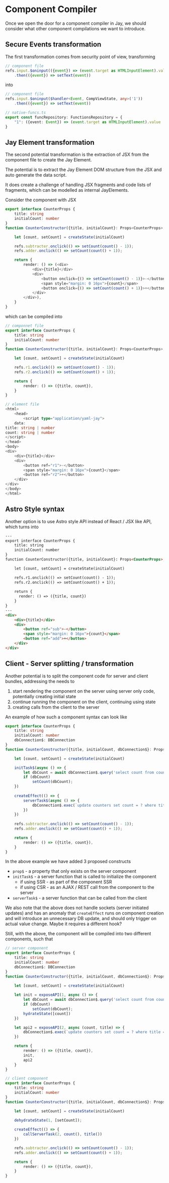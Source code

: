 Component Compiler
=================

Once we open the door for a component compiler in Jay, we should consider what other 
component compilations we want to introduce.

Secure Events transformation
---

The first transformation comes from security point of view, transforming
```typescript
// component file
refs.input.$oninput(({event}) => (event.target as HTMLInputElement).value)
    .then(({event}) => setText(event))
```

into 
```typescript
// component file
refs.input.$oninput($handler<Event, CompViewState, any>('1'))
    .then(({event}) => setText(event))

// native-funcs.ts
export const funcRepository: FunctionsRepository = {
    "1": ({event: Event}) => (event.target as HTMLInputElement).value
}
```

Jay Element transformation
----

The second potential transformation is the extraction of JSX from the component file 
to create the Jay Element. 

The potential is to extract the Jay Element DOM structure from the JSX and auto generate 
the data script. 

It does create a challenge of handling JSX fragments and code lists of fragments, which can be modelled
as internal JayElements.

Consider the component with JSX
```typescript jsx
export interface CounterProps {
    title: string
    initialCount: number
}
function CounterConstructor({title, initialCount}: Props<CounterProps>, refs: CounterElementRefs) {

    let [count, setCount] = createState(initialCount)

    refs.subtracter.onclick(() => setCount(count() - 1));
    refs.adder.onclick(() => setCount(count() + 1));

    return {
        render: () => (<div>
            <div>{title}</div>
            <div>
                <button onclick={() => setCount(count() - 1)}>-</button>
                <span style="margin: 0 16px">{count}</span>
                <button onclick={() => setCount(count() + 1)}>+</button>
            </div>
        </div>),
    }
}
```

which can be compiled into
```typescript jsx
// componnet file
export interface CounterProps {
    title: string
    initialCount: number
}
function CounterConstructor({title, initialCount}: Props<CounterProps>, refs: CounterElementRefs) {

    let [count, setCount] = createState(initialCount)

    refs.r1.onclick(() => setCount(count() - 1));
    refs.r2.onclick(() => setCount(count() + 1));

    return {
        render: () => ({title, count}),
    }
}

// element file
<html>
    <head>
        <script type="application/yaml-jay">
    data:
title: string | number
count: string | number
</script>
</head>
<body>
<div>
    <div>{title}</div>
    <div>
        <button ref="r1">-</button>
        <span style="margin: 0 16px">{count}</span>
        <button ref="r2">+</button>
    </div>
</div>
</body>
</html>
```

Astro Style syntax
------

Another option is to use Astro style API instead of React / JSX like API, which turns into

```html typescript
---
export interface CounterProps {
    title: string
    initialCount: number
}
function CounterConstructor({title, initialCount}: Props<CounterProps>, refs: CounterElementRefs) {

    let [count, setCount] = createState(initialCount)

    refs.r1.onclick(() => setCount(count() - 1));
    refs.r2.onclick(() => setCount(count() + 1));
    
    return {
      render: () => ({title, count})
    }
}
---
<div>
    <div>{title}</div>
    <div>
        <button ref="sub">-</button>
        <span style="margin: 0 16px">{count}</span>
        <button ref="add">+</button>
    </div>
</div>
```

Client - Server splitting / transformation
----

Another potential is to split the component code for server and client bundles, 
addressing the needs to 
1. start rendering the component on the server using server only code, 
   potentially creating initial state
2. continue running the component on the client, continuing using state
3. creating calls from the client to the server

An example of how such a component syntax can look like
```typescript
export interface CounterProps {
    title: string
    initialCount: number
    dbConnection$: DBConnection 
}
function CounterConstructor({title, initialCount, dbConnection$}: Props<CounterProps>, refs: CounterElementRefs) {

    let [count, setCount] = createState(initialCount)

    initTask$(async () => {
        let dbCount = await dbConnection$.query('select count from counters where title = ?', [title()]);
        if (dbCount)
            setCount(dbCount);
    })
    
    createEffect(() => {
        serverTask$(async () => {
            dbConnection$.exec(`update counters set count = ? where title = ?`, [count(), title()])
        })
    })
    
    refs.subtracter.onclick(() => setCount(count() - 1));
    refs.adder.onclick(() => setCount(count() + 1));

    return {
        render: () => ({title, count}),
    }
}
```

In the above example we have added 3 proposed constructs
* `prop$` - a property that only exists on the server component
* `initTask$` - a server function that is called to initialize the component
  * if using SSR - as part of the component SSR
  * if using CSR - as an AJAX / REST call from the component to the server
* `serverTask$` - a server function that can be called from the client

We also note that the above does not handle sockets (server initiated updates) and has 
an anomaly that `createEffect` runs on component creation and will introduce an unnecessary
DB update, and should only trigger on actual value change. Maybe it requires a different hook?

Still, with the above, the component will be compiled into two different components, such that
```typescript
// server component
export interface CounterProps {
    title: string
    initialCount: number
    dbConnection$: DBConnection
}
function CounterConstructor({title, initialCount, dbConnection$}: Props<CounterProps>, refs: CounterElementRefs) {

    let [count, setCount] = createState(initialCount)
    
    let init = exposeAPI(1, async () => {
        let dbCount = await dbConnection$.query('select count from counters where title = ?', [title()]);
        if (dbCount)
            setCount(dbCount);
        hydrateState([count])
    })

    let api2 = exposeAPI(2, async (count, title) => {
        dbConnection$.exec(`update counters set count = ? where title = ?`, [count, title])
    })

    return {
        render: () => ({title, count}),
        init,
        api2
    }
}

// client component
export interface CounterProps {
    title: string
    initialCount: number
}
function CounterConstructor({title, initialCount, dbConnection$}: Props<CounterProps>, refs: CounterElementRefs) {

    let [count, setCount] = createState(initialCount)
    
    dehydrateState(1, [setCount]);

    createEffect(() => {
        callServerTask(2, count(), title())
    })

    refs.subtracter.onclick(() => setCount(count() - 1));
    refs.adder.onclick(() => setCount(count() + 1));

    return {
        render: () => ({title, count}),
    }
}
```
